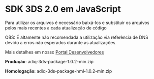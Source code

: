 # SDK 3DS 2.0 em JavaScript

Para utilizar os arquivos é necessário baixá-los e substituir os arquivos pelos mais recentes a cada atualização de código

OBS: É altamente não recomendada a utilização via referência de DNS devido a erros não esperados durante as atualizações.

Mais detalhes em nosso [Portal Desenvolvedores](https://developers.adiq.io/manual/threeds#-implementao-sdk-android-)

**Produção**: adiq-3ds-package-1.0.2-min.zip

**Homologação**: adiq-3ds-package-hml-1.0.2-min.zip
